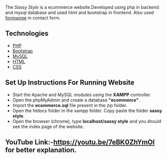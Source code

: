 The *Sassy Style* is a ecommerce website.Developed using php in backend and mysql database and used html and bootstrap in frontend.
Also used [formspree](https://formspree.io) in contact form.

## Technologies
- [PHP](https://www.php.net/docs.php)
- [Bootstrap](https://getbootstrap.com)
- [MySQL](https://www.mysql.com)
- [HTML](https://www.w3schools.com/html/default.asp)
- [CSS](https://www.w3schools.com/css/default.asp)

## Set Up Instructions For Running Website
- Start the Apache and MySQL modules using the **XAMPP** controller.
- Open the phpMyAdmin and create a database **"ecommerce"**.
- Import the **ecommerce.sql** file present in the zip folder.
- Open the htdocs folder in the xampp folder. Copy paste the folder **sassy style**.
- Open the browser (chrome), type **localhost/sassy style** and you should see the index page of the website.

##  YouTube Link:-https://youtu.be/7eBK0ZhYmOI for better explanation.
